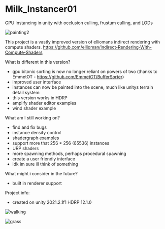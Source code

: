 # Milk_Instancer01
 GPU instancing in unity with occlusion culling, frustum culling, and LODs
 
 ![painting2](https://user-images.githubusercontent.com/59656122/143315069-8fce511a-4012-48f8-8a07-b9140d8e5ca1.gif)

 This project is a vastly improved version of elliomans indirect rendering with compute shaders. https://github.com/ellioman/Indirect-Rendering-With-Compute-Shaders
 
 What is different in this version?
  - gpu bitonic sorting is now no longer reliant on powers of two (thanks to EmmetOT - https://github.com/EmmetOT/BufferSorter)
  - improved user interface
  - instances can now be painted into the scene, much like unitys terrain detail system
  - this version works in HDRP
  - amplify shader editor examples
  - wind shader example


 What am I still working on?
  - find and fix bugs
  - instance density control
  - shadergraph examples
  - support more that 256 * 256 (65536) instances
  - URP shaders
  - more spawning methods, perhaps procedural spawning
  - create a user friendly interface
  - idk im sure ill think of something

 What might i consider in the future?
  - built in renderer support

 Project info:
  - created on unity 2021.2.1f1 HDRP 12.1.0

![walking](https://user-images.githubusercontent.com/59656122/143317319-14eb5d2f-3adf-45b2-9dfd-b1ea95af971b.gif)

![grass](https://user-images.githubusercontent.com/59656122/142703484-4bb21330-5e90-4cea-a69a-ff53977d595f.gif)
